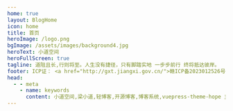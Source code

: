 ```yaml
---
home: true
layout: BlogHome
icon: home
title: 首页
heroImage: /logo.png
bgImage: /assets/images/background4.jpg
heroText: 小道空间
heroFullScreen: true
tagline: 道阻且长,行则将至。人生没有捷径，只有脚踏实地 一步步前行 终将抵达彼岸。
footer: ICP证： <a href="http://gxt.jiangxi.gov.cn/">赣ICP备2023012526号</a>
head:
  - - meta
    - name: keywords
      content: 小道空间,梁小道,轻博客,开源博客,博客系统,vuepress-theme-hope 主题
---
```


